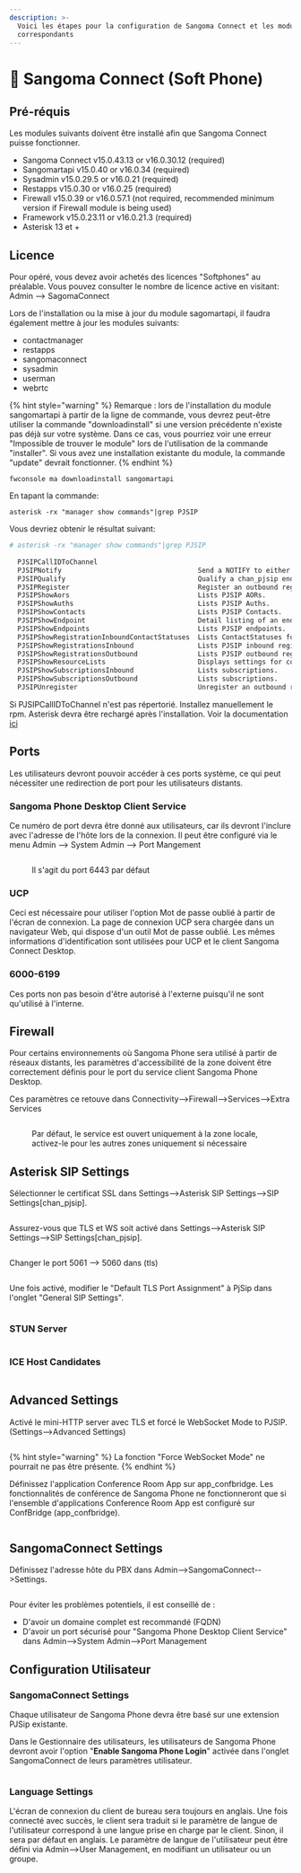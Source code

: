 ```yaml
---
description: >-
  Voici les étapes pour la configuration de Sangoma Connect et les modules
  correspondants
---
```


# 📱 Sangoma Connect (Soft Phone)

## Pré-réquis

Les modules suivants doivent être installé afin que Sangoma Connect puisse fonctionner.

* Sangoma Connect v15.0.43.13 or v16.0.30.12 (required)
* Sangomartapi v15.0.40  or v16.0.34 (required)
* Sysadmin v15.0.29.5 or v16.0.21 (required)
* Restapps v15.0.30 or v16.0.25 (required)
* Firewall v15.0.39 or v16.0.57.1 (not required, recommended minimum version if Firewall module is being used)
* Framework v15.0.23.11 or v16.0.21.3 (required)
* Asterisk 13 et +

## Licence

Pour opéré, vous devez avoir achetés des licences "Softphones" au préalable. Vous pouvez consulter le nombre de licence active en visitant: Admin --> SagomaConnect

Lors de l'installation ou la mise à jour du module sagomartapi, il faudra également mettre à jour les modules suivants:

* contactmanager
* restapps
* sangomaconnect
* sysadmin
* userman
* webrtc &#x20;

{% hint style="warning" %}
Remarque : lors de l'installation du module sangomartapi à partir de la ligne de commande, vous devrez peut-être utiliser la commande "downloadinstall" si une version précédente n'existe pas déjà sur votre système. Dans ce cas, vous pourriez voir une erreur "Impossible de trouver le module" lors de l'utilisation de la commande "installer". Si vous avez une installation existante du module, la commande "update" devrait fonctionner.
{% endhint %}

```shell
fwconsole ma downloadinstall sangomartapi
```

En tapant la commande:

```shell
asterisk -rx "manager show commands"|grep PJSIP
```

Vous devriez obtenir le résultat suivant:

```sh
# asterisk -rx "manager show commands"|grep PJSIP
 
  PJSIPCallIDToChannel
  PJSIPNotify                                  Send a NOTIFY to either an endpoi
  PJSIPQualify                                 Qualify a chan_pjsip endpoint.
  PJSIPRegister                                Register an outbound registration
  PJSIPShowAors                                Lists PJSIP AORs.
  PJSIPShowAuths                               Lists PJSIP Auths.
  PJSIPShowContacts                            Lists PJSIP Contacts.
  PJSIPShowEndpoint                            Detail listing of an endpoint and
  PJSIPShowEndpoints                           Lists PJSIP endpoints.
  PJSIPShowRegistrationInboundContactStatuses  Lists ContactStatuses for PJSIP i
  PJSIPShowRegistrationsInbound                Lists PJSIP inbound registrations
  PJSIPShowRegistrationsOutbound               Lists PJSIP outbound registrationshe
  PJSIPShowResourceLists                       Displays settings for configured
  PJSIPShowSubscriptionsInbound                Lists subscriptions.
  PJSIPShowSubscriptionsOutbound               Lists subscriptions.
  PJSIPUnregister                              Unregister an outbound registration
```

Si PJSIPCallIDToChannel n'est pas répertorié. Installez manuellement le rpm. Asterisk devra être rechargé après l'installation. Voir la documentation [ici](https://wiki.freepbx.org/display/CONNECT/How+to+Setup+Sangoma+Phone+Desktop+on+the+PBX)

## Ports

Les utilisateurs devront pouvoir accéder à ces ports système, ce qui peut nécessiter une redirection de port pour les utilisateurs distants.

### Sangoma Phone Desktop Client Service

Ce numéro de port devra être donné aux utilisateurs, car ils devront l'inclure avec l'adresse de l'hôte lors de la connexion. Il peut être configuré via le menu Admin --> System Admin --> Port Mangement

<figure><img src="../.gitbook/assets/image (50).png" alt=""><figcaption><p>Il s'agit du port 6443 par défaut</p></figcaption></figure>

### UCP

Ceci est nécessaire pour utiliser l'option Mot de passe oublié à partir de l'écran de connexion. La page de connexion UCP sera chargée dans un navigateur Web, qui dispose d'un outil Mot de passe oublié. Les mêmes informations d'identification sont utilisées pour UCP et le client Sangoma Connect Desktop.

### 6000-6199

Ces ports non pas besoin d'être autorisé à l'externe puisqu'il ne sont qu'utilisé à l'interne.

## Firewall

Pour certains environnements où Sangoma Phone sera utilisé à partir de réseaux distants, les paramètres d'accessibilité de la zone doivent être correctement définis pour le port du service client Sangoma Phone Desktop.

Ces paramètres ce retouve dans Connectivity-->Firewall-->Services-->Extra Services

<figure><img src="../.gitbook/assets/image (6).png" alt=""><figcaption><p>Par défaut, le service est ouvert uniquement à la zone locale, activez-le pour les autres zones uniquement si nécessaire</p></figcaption></figure>

## Asterisk SIP Settings

Sélectionner le certificat SSL dans Settings-->Asterisk SIP Settings-->SIP Settings\[chan\_pjsip].

<figure><img src="../.gitbook/assets/image (30).png" alt=""><figcaption></figcaption></figure>

Assurez-vous que TLS et WS soit activé dans Settings-->Asterisk SIP Settings-->SIP Settings\[chan\_pjsip].

<figure><img src="../.gitbook/assets/image (20).png" alt=""><figcaption></figcaption></figure>

Changer le port 5061 --> 5060 dans (tls)

<figure><img src="../.gitbook/assets/image (2).png" alt=""><figcaption></figcaption></figure>

Une fois activé, modifier le "Default TLS Port Assignment" à PjSip dans l'onglet "General SIP Settings".

<figure><img src="../.gitbook/assets/image (33).png" alt=""><figcaption></figcaption></figure>

### STUN Server

<figure><img src="../.gitbook/assets/image.png" alt=""><figcaption></figcaption></figure>

### ICE Host Candidates

<figure><img src="../.gitbook/assets/image (1).png" alt=""><figcaption></figcaption></figure>

## Advanced Settings <a href="#howtosetupsangomaphonedesktoponthepbx-advancedsettings" id="howtosetupsangomaphonedesktoponthepbx-advancedsettings"></a>

Activé le mini-HTTP server avec TLS et forcé le WebSocket Mode to PJSIP. (Settings-->Advanced Settings)

<figure><img src="../.gitbook/assets/image (11).png" alt=""><figcaption></figcaption></figure>

{% hint style="warning" %}
La fonction "Force WebSocket Mode" ne pourrait ne pas être présente.
{% endhint %}

Définissez l'application Conference Room App sur app\_confbridge. Les fonctionnalités de conférence de Sangoma Phone ne fonctionneront que si l'ensemble d'applications Conference Room App est configuré sur ConfBridge (app\_confbridge).

<figure><img src="../.gitbook/assets/image (26).png" alt=""><figcaption></figcaption></figure>

## SangomaConnect Settings <a href="#howtosetupsangomaphonedesktoponthepbx-sangomaconnectsettings" id="howtosetupsangomaphonedesktoponthepbx-sangomaconnectsettings"></a>

Définissez l'adresse hôte du PBX dans Admin-->SangomaConnect-->Settings.

<figure><img src="../.gitbook/assets/image (9).png" alt=""><figcaption></figcaption></figure>

Pour éviter les problèmes potentiels, il est conseillé de :&#x20;

* D'avoir un domaine complet est recommandé (FQDN)
* D'avoir un port sécurisé pour "Sangoma Phone Desktop Client Service" dans Admin-->System Admin-->Port Management

## Configuration Utilisateur

### SangomaConnect Settings

Chaque utilisateur de Sangoma Phone devra être basé sur une extension PJSip existante.

Dans le Gestionnaire des utilisateurs, les utilisateurs de Sangoma Phone devront avoir l'option "**Enable Sangoma Phone Login**" activée dans l'onglet SangomaConnect de leurs paramètres utilisateur.

<figure><img src="../.gitbook/assets/image (47).png" alt=""><figcaption></figcaption></figure>

### Language Settings

L'écran de connexion du client de bureau sera toujours en anglais. Une fois connecté avec succès, le client sera traduit si le paramètre de langue de l'utilisateur correspond à une langue prise en charge par le client. Sinon, il sera par défaut en anglais. Le paramètre de langue de l'utilisateur peut être défini via Admin-->User Management, en modifiant un utilisateur ou un groupe.

<figure><img src="../.gitbook/assets/image (3).png" alt=""><figcaption></figcaption></figure>
